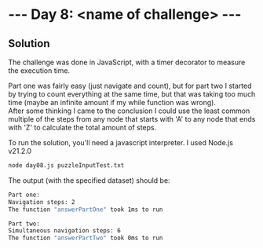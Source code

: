 # --- Day 8: \<name of challenge\> ---

## Solution

The challenge was done in JavaScript, with a timer decorator to measure the execution time.

Part one was fairly easy (just navigate and count), but for part two I started by trying to count everything at the same time, but that was taking too much time (maybe an infinite amount if my while function was wrong).  
After some thinking I came to the conclusion I could use the least common multiple of the steps from any node that starts with 'A' to any node that ends with 'Z' to calculate the total amount of steps.

To run the solution, you'll need a javascript interpreter. I used Node.js v21.2.0

```zsh
node day08.js puzzleInputTest.txt
```

The output (with the specified dataset) should be:

```zsh
Part one:
Navigation steps: 2
The function "answerPartOne" took 1ms to run

Part two:
Simultaneous navigation steps: 6
The function "answerPartTwo" took 0ms to run
```
